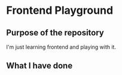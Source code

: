 # Frontend Playground

## Purpose of the repository

I'm just learning frontend and playing with it.

## What I have done
